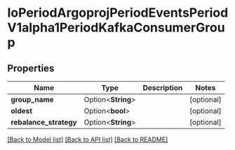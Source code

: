 # IoPeriodArgoprojPeriodEventsPeriodV1alpha1PeriodKafkaConsumerGroup

## Properties

Name | Type | Description | Notes
------------ | ------------- | ------------- | -------------
**group_name** | Option<**String**> |  | [optional]
**oldest** | Option<**bool**> |  | [optional]
**rebalance_strategy** | Option<**String**> |  | [optional]

[[Back to Model list]](../README.md#documentation-for-models) [[Back to API list]](../README.md#documentation-for-api-endpoints) [[Back to README]](../README.md)



